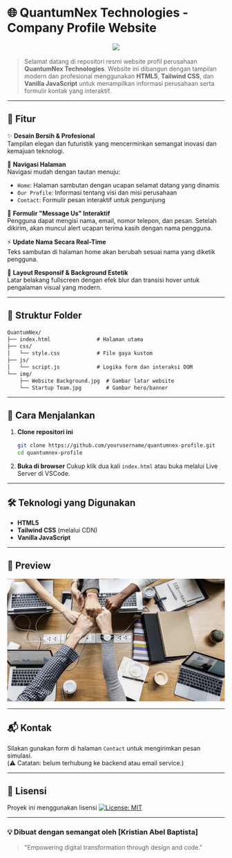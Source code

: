 # 🌐 QuantumNex Technologies - Company Profile Website

<p align="center"><img src="https://imgur.com/q4epkvd.png" width="500"></p>

> Selamat datang di repositori resmi website profil perusahaan **QuantumNex Technologies**. Website ini dibangun dengan tampilan modern dan profesional menggunakan **HTML5**, **Tailwind CSS**, dan **Vanilla JavaScript** untuk menampilkan informasi perusahaan serta formulir kontak yang interaktif.

---

## 📌 Fitur

✨ **Desain Bersih & Profesional**  
Tampilan elegan dan futuristik yang mencerminkan semangat inovasi dan kemajuan teknologi.

🚀 **Navigasi Halaman**  
Navigasi mudah dengan tautan menuju:
- `Home`: Halaman sambutan dengan ucapan selamat datang yang dinamis
- `Our Profile`: Informasi tentang visi dan misi perusahaan
- `Contact`: Formulir pesan interaktif untuk pengunjung

💬 **Formulir "Message Us" Interaktif**  
Pengguna dapat mengisi nama, email, nomor telepon, dan pesan. Setelah dikirim, akan muncul alert ucapan terima kasih dengan nama pengguna.

⚡ **Update Nama Secara Real-Time**  
Teks sambutan di halaman home akan berubah sesuai nama yang diketik pengguna.

🌌 **Layout Responsif & Background Estetik**  
Latar belakang fullscreen dengan efek blur dan transisi hover untuk pengalaman visual yang modern.

---

## 📁 Struktur Folder

```
QuantumNex/
├── index.html               # Halaman utama
├── css/
│   └── style.css            # File gaya kustom
├── js/
│   └── script.js            # Logika form dan interaksi DOM
└── img/
    ├── Website Background.jpg  # Gambar latar website
    └── Startup Team.jpg        # Gambar hero/banner
```

---

## 🚀 Cara Menjalankan

1. **Clone repositori ini**
   ```bash
   git clone https://github.com/yourusername/quantumnex-profile.git
   cd quantumnex-profile
   ```

2. **Buka di browser**
   Cukup klik dua kali `index.html` atau buka melalui Live Server di VSCode.

---

## 🛠️ Teknologi yang Digunakan

- **HTML5**
- **Tailwind CSS** (melalui CDN)
- **Vanilla JavaScript**

---

## 📸 Preview

![Preview Website](img/Startup%20Team.jpg)

---

## 📬 Kontak

Silakan gunakan form di halaman `Contact` untuk mengirimkan pesan simulasi.  
(⚠️ Catatan: belum terhubung ke backend atau email service.)

---

## 📄 Lisensi

Proyek ini menggunakan lisensi [![License: MIT](https://img.shields.io/badge/License-MIT-blue.svg)](LICENSE)

---

### 💡 Dibuat dengan semangat oleh [Kristian Abel Baptista]

> "Empowering digital transformation through design and code."
